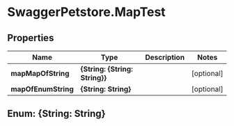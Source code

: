 # SwaggerPetstore.MapTest

## Properties
Name | Type | Description | Notes
------------ | ------------- | ------------- | -------------
**mapMapOfString** | **{String: {String: String}}** |  | [optional] 
**mapOfEnumString** | **{String: String}** |  | [optional] 


<a name="{String: String}"></a>
## Enum: {String: String}





